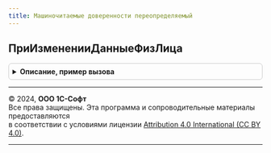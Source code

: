 ```yaml
---
title: Машиночитаемые доверенности переопределяемый
---
```



## ПриИзмененииДанныеФизЛица
<details style="margin: 1em 0; padding: 0.5em; border: 1px solid #ccc; border-radius: 6px;">

<summary style="font-weight: bold; cursor: pointer;">Описание, пример вызова</summary>

```bsl

// Заполняет при изменении данные физического лица по ссылке.
//
// Параметры:
//  ФизЛицо - СправочникСсылка - ссылка на элемент справочника, по которому получаются данные.
//  Сведения - см. МашиночитаемыеДоверенности.НовыеДанныеФизЛица
//
Процедура ПриИзмененииДанныеФизЛица(ФизЛицо, Сведения) Экспорт
```

Пример вызова
```bsl
МашиночитаемыеДоверенностиПереопределяемый.ПриИзмененииДанныеФизЛица(ФизЛицо, Сведения) 
```
</details>

---

© 2024, **ООО 1С-Софт**  
Все права защищены. Эта программа и сопроводительные материалы предоставляются  
в соответствии с условиями лицензии [Attribution 4.0 International (CC BY 4.0)](https://creativecommons.org/licenses/by/4.0/legalcode).

---
